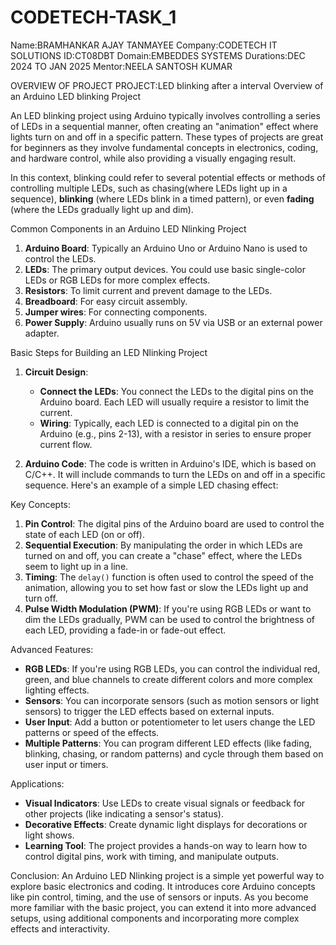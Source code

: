 # CODETECH-TASK_1
Name:BRAMHANKAR AJAY TANMAYEE
Company:CODETECH IT SOLUTIONS
ID:CT08DBT
Domain:EMBEDDES SYSTEMS
Durations:DEC 2024 TO JAN 2025
Mentor:NEELA SANTOSH KUMAR

OVERVIEW OF PROJECT
PROJECT:LED blinking after a interval 
Overview of an Arduino LED blinking Project

An LED blinking project using Arduino typically involves controlling a series of LEDs in a sequential manner, often creating an "animation" effect where lights turn on and off in a specific pattern. These types of projects are great for beginners as they involve fundamental concepts in electronics, coding, and hardware control, while also providing a visually engaging result.

In this context, blinking could refer to several potential effects or methods of controlling multiple LEDs, such as chasing(where LEDs light up in a sequence), **blinking** (where LEDs blink in a timed pattern), or even **fading** (where the LEDs gradually light up and dim).

 Common Components in an Arduino LED Nlinking Project
1. **Arduino Board**: Typically an Arduino Uno or Arduino Nano is used to control the LEDs.
2. **LEDs**: The primary output devices. You could use basic single-color LEDs or RGB LEDs for more complex effects.
3. **Resistors**: To limit current and prevent damage to the LEDs.
4. **Breadboard**: For easy circuit assembly.
5. **Jumper wires**: For connecting components.
6. **Power Supply**: Arduino usually runs on 5V via USB or an external power adapter.

 Basic Steps for Building an LED Nlinking Project
1. **Circuit Design**:
   - **Connect the LEDs**: You connect the LEDs to the digital pins on the Arduino board. Each LED will usually require a resistor to limit the current.
   - **Wiring**: Typically, each LED is connected to a digital pin on the Arduino (e.g., pins 2-13), with a resistor in series to ensure proper current flow.
   
2. **Arduino Code**:
   The code is written in Arduino's IDE, which is based on C/C++. It will include commands to turn the LEDs on and off in a specific sequence. Here's an example of a simple LED chasing effect:

 Key Concepts:
1. **Pin Control**: The digital pins of the Arduino board are used to control the state of each LED (on or off).
2. **Sequential Execution**: By manipulating the order in which LEDs are turned on and off, you can create a "chase" effect, where the LEDs seem to light up in a line.
3. **Timing**: The `delay()` function is often used to control the speed of the animation, allowing you to set how fast or slow the LEDs light up and turn off.
4. **Pulse Width Modulation (PWM)**: If you're using RGB LEDs or want to dim the LEDs gradually, PWM can be used to control the brightness of each LED, providing a fade-in or fade-out effect.

Advanced Features:
- **RGB LEDs**: If you're using RGB LEDs, you can control the individual red, green, and blue channels to create different colors and more complex lighting effects.
- **Sensors**: You can incorporate sensors (such as motion sensors or light sensors) to trigger the LED effects based on external inputs.
- **User Input**: Add a button or potentiometer to let users change the LED patterns or speed of the effects.
- **Multiple Patterns**: You can program different LED effects (like fading, blinking, chasing, or random patterns) and cycle through them based on user input or timers.

 Applications:
- **Visual Indicators**: Use LEDs to create visual signals or feedback for other projects (like indicating a sensor's status).
- **Decorative Effects**: Create dynamic light displays for decorations or light shows.
- **Learning Tool**: The project provides a hands-on way to learn how to control digital pins, work with timing, and manipulate outputs.

Conclusion:
An Arduino LED Nlinking project is a simple yet powerful way to explore basic electronics and coding. It introduces core Arduino concepts like pin control, timing, and the use of sensors or inputs. As you become more familiar with the basic project, you can extend it into more advanced setups, using additional components and incorporating more complex effects and interactivity.
